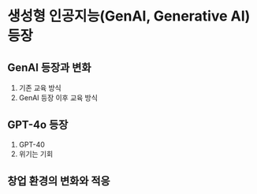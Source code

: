 # 생성형 인공지능(GenAI, Generative AI) 등장
## GenAI 등장과 변화
1. 기존 교육 방식
2. GenAI 등장 이후 교육 방식
## GPT-4o 등장
1. GPT-40
2. 위기는 기회
## 창업 환경의 변화와 적응
